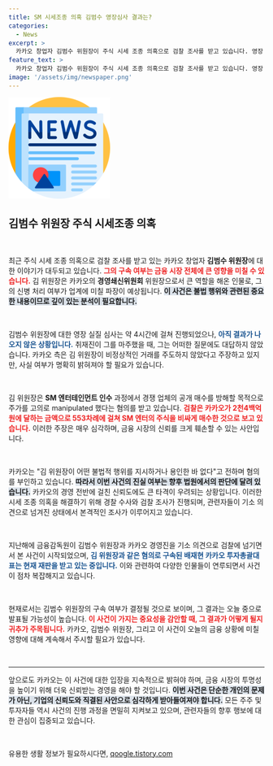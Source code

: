 ```yaml
---
title: SM 시세조종 의혹 김범수 영장심사 결과는?
categories:
  - News
excerpt: >
  카카오 창업자 김범수 위원장이 주식 시세 조종 의혹으로 검찰 조사를 받고 있습니다. 영장 심사가 끝난 지금, 그의 구속 여부가 주목받고 있습니다. 혐의를 부인하는 김 위원장. 그의 운명은 어떻게 될까요? 클릭해서 확인하세요!
feature_text: >
  카카오 창업자 김범수 위원장이 주식 시세 조종 의혹으로 검찰 조사를 받고 있습니다. 영장 심사가 끝난 지금, 그의 구속 여부가 주목받고 있습니다. 혐의를 부인하는 김 위원장. 그의 운명은 어떻게 될까요? 클릭해서 확인하세요!
image: '/assets/img/newspaper.png'
---
```


<p><img src="/assets/img/newspaper.png" alt="kimp 속보" /></p>

<h2 data-ke-size="size26">김범수 위원장 주식 시세조종 의혹</h2>

<p data-ke-size="size16">&nbsp;</p>

<p>최근 주식 시세 조종 의혹으로 검찰 조사를 받고 있는 카카오 창업자 <b>김범수 위원장</b>에 대한 이야기가 대두되고 있습니다. <b><span style="color: #ee2323;">그의 구속 여부는 금융 시장 전체에 큰 영향을 미칠 수 있습니다.</span></b> 김 위원장은 카카오의 <b>경영쇄신위원회</b> 위원장으로서 큰 역할을 해온 인물로, 그의 신병 처리 여부가 업계에 미칠 파장이 예상됩니다. <b><span style="background-color: #21538527;">이 사건은 불법 행위와 관련된 중요한 내용이므로 깊이 있는 분석이 필요합니다.</span></b> </p>

<p data-ke-size="size16">&nbsp;</p>

<p>김범수 위원장에 대한 영장 실질 심사는 약 4시간에 걸쳐 진행되었으나, <b><span style="color: #1a5490;">아직 결과가 나오지 않은 상황입니다.</span></b> 취재진이 그를 마주했을 때, 그는 어떠한 질문에도 대답하지 않았습니다. 카카오 측은 김 위원장이 비정상적인 거래를 주도하지 않았다고 주장하고 있지만, 사실 여부가 명확히 밝혀져야 할 필요가 있습니다.</p>

<p data-ke-size="size16">&nbsp;</p>

<p>김 위원장은 <b>SM 엔터테인먼트 인수</b> 과정에서 경쟁 업체의 공개 매수를 방해할 목적으로 주가를 고의로 manipulated 했다는 혐의를 받고 있습니다. <b><span style="color: #ee2323;">검찰은 카카오가 2천4백억 원에 달하는 금액으로 553차례에 걸쳐 SM 엔터의 주식을 비싸게 매수한 것으로 보고 있습니다.</span></b> 이러한 주장은 매우 심각하며, 금융 시장의 신뢰를 크게 훼손할 수 있는 사안입니다.</p>

<p data-ke-size="size16">&nbsp;</p>

<p>카카오는 "김 위원장이 어떤 불법적 행위를 지시하거나 용인한 바 없다"고 전하며 혐의를 부인하고 있습니다. <b><span style="background-color: #21538527;">따라서 이번 사건의 진실 여부는 향후 법원에서의 판단에 달려 있습니다.</span></b> 카카오의 경영 전반에 걸친 신뢰도에도 큰 타격이 우려되는 상황입니다. 이러한 시세 조종 의혹을 해결하기 위해 경찰 수사와 검찰 조사가 진행되며, 관련자들이 기소 의견으로 넘겨진 상태에서 본격적인 조사가 이루어지고 있습니다.</p>

<p data-ke-size="size16">&nbsp;</p>

<p>지난해에 금융감독원이 김범수 위원장과 카카오 경영진을 기소 의견으로 검찰에 넘기면서 본 사건이 시작되었으며, <b><span style="color: #1a5490;">김 위원장과 같은 혐의로 구속된 배재현 카카오 투자총괄대표는 현재 재판을 받고 있는 중입니다.</span></b> 이와 관련하여 다양한 인물들이 연루되면서 사건이 점차 복잡해지고 있습니다.</p>

<p data-ke-size="size16">&nbsp;</p>

<p>현재로서는 김범수 위원장의 구속 여부가 결정될 것으로 보이며, 그 결과는 오늘 중으로 발표될 가능성이 높습니다. <b><span style="color: #ee2323;">이 사건이 가지는 중요성을 감안할 때, 그 결과가 어떻게 될지 귀추가 주목됩니다.</span></b> 카카오, 김범수 위원장, 그리고 이 사건이 오늘의 금융 상황에 미칠 영향에 대해 계속해서 주시할 필요가 있습니다.</p>

<p data-ke-size="size16">&nbsp;</p>

<hr>

<p data-ke-size="size16">앞으로도 카카오는 이 사건에 대한 입장을 지속적으로 밝혀야 하며, 금융 시장의 투명성을 높이기 위해 더욱 신뢰받는 경영을 해야 할 것입니다. <b><span style="background-color: #21538527;">이번 사건은 단순한 개인의 문제가 아닌, 기업의 신뢰도와 직결된 사안으로 심각하게 받아들여져야 합니다.</span></b> 모든 주주 및 투자자들 역시 사건의 진행 과정을 면밀히 지켜보고 있으며, 관련자들의 향후 행보에 대한 관심이 집중되고 있습니다.</p>

<p data-ke-size="size16">&nbsp;</p>
유용한 생활 정보가 필요하시다면, <a href="https://qoogle.tistory.com" rel="dofollow">qoogle.tistory.com</a>


